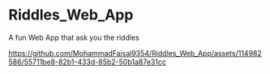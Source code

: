 # Riddles_Web_App
A fun Web App that ask you the riddles




https://github.com/MohammadFaisal9354/Riddles_Web_App/assets/114982586/55711be8-82b1-433d-85b2-50b1a87e31cc


